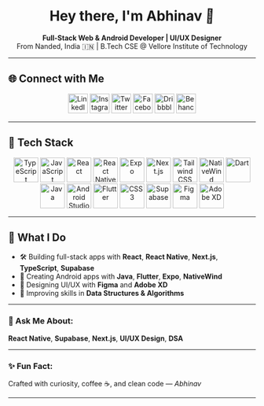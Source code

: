 <h1 align="center">
  Hey there, I'm Abhinav <span class="wave">👋</span>
</h1>

<p align="center">
  <b>Full-Stack Web & Android Developer | UI/UX Designer</b><br />
  From Nanded, India 🇮🇳 | B.Tech CSE @ Vellore Institute of Technology
</p>

---

## 🌐 Connect with Me

<p align="center">
  <a href="https://www.linkedin.com/in/abhinav28birajdar"><img src="https://cdn.jsdelivr.net/gh/devicons/devicon/icons/linkedin/linkedin-original.svg" width="40" title="LinkedIn" /></a>
  <a href="https://www.instagram.com/abhinav28birajdar"><img src="https://cdn-icons-png.flaticon.com/512/2111/2111463.png" width="40" title="Instagram" /></a>
  <a href="https://twitter.com/abhi28birajdar"><img src="https://cdn-icons-png.flaticon.com/512/733/733579.png" width="40" title="Twitter" /></a>
  <a href="https://www.facebook.com/abhinav28birajdar"><img src="https://cdn-icons-png.flaticon.com/512/733/733547.png" width="40" title="Facebook" /></a>
  <a href="https://dribbble.com/abhinav28birajdar"><img src="https://cdn-icons-png.flaticon.com/512/2111/2111402.png" width="40" title="Dribbble" /></a>
  <a href="https://www.behance.net/abhinav28birajdar"><img src="https://cdn-icons-png.flaticon.com/512/733/733609.png" width="40" title="Behance" /></a>
</p>

---

## 🧰 Tech Stack

<p align="center">
  <a href="#"><img src="https://skillicons.dev/icons?i=ts" width="50" title="TypeScript" /></a>
  <a href="#"><img src="https://skillicons.dev/icons?i=js" width="50" title="JavaScript" /></a>
  <a href="#"><img src="https://skillicons.dev/icons?i=react" width="50" title="React" /></a>
  <a href="#"><img src="https://skillicons.dev/icons?i=react" width="50" title="React Native" /></a>
  <a href="#"><img src="https://skillicons.dev/icons?i=expo" width="50" title="Expo" /></a>
  <a href="#"><img src="https://skillicons.dev/icons?i=nextjs" width="50" title="Next.js" /></a>
  <a href="#"><img src="https://skillicons.dev/icons?i=tailwind" width="50" title="Tailwind CSS" /></a>
  <a href="#"><img src="https://raw.githubusercontent.com/abhinav28birajdar/assets/main/nativewind-icon.png" width="50" title="NativeWind" /></a>
  <a href="#"><img src="https://skillicons.dev/icons?i=dart" width="50" title="Dart" /></a>
  <a href="#"><img src="https://skillicons.dev/icons?i=java" width="50" title="Java" /></a>
  <a href="#"><img src="https://skillicons.dev/icons?i=androidstudio" width="50" title="Android Studio" /></a>
  <a href="#"><img src="https://skillicons.dev/icons?i=flutter" width="50" title="Flutter" /></a>
  <a href="#"><img src="https://skillicons.dev/icons?i=css" width="50" title="CSS3" /></a>
  <a href="#"><img src="https://skillicons.dev/icons?i=supabase" width="50" title="Supabase" /></a>
  <a href="#"><img src="https://skillicons.dev/icons?i=figma" width="50" title="Figma" /></a>
  <a href="#"><img src="https://upload.wikimedia.org/wikipedia/commons/c/c2/Adobe_XD_CC_icon.svg" width="50" title="Adobe XD" /></a>
</p>

---

## 🚀 What I Do
- 🛠 Building full-stack apps with **React**, **React Native**, **Next.js**, **TypeScript**, **Supabase**
- 📱 Creating Android apps with **Java**, **Flutter**, **Expo**, **NativeWind**
- 🎨 Designing UI/UX with **Figma** and **Adobe XD**
- 🧠 Improving skills in **Data Structures & Algorithms**

---


### 💬 Ask Me About:
**React Native**, **Supabase**, **Next.js**, **UI/UX Design**, **DSA**

---

### ✨ Fun Fact:
Crafted with curiosity, coffee ☕, and clean code — *Abhinav*

---

<style>
.wave {
  animation: wave-animation 2s infinite;
  display: inline-block;
  transform-origin: 70% 70%;
}
@keyframes wave-animation {
  0% { transform: rotate(0deg); }
  10% { transform: rotate(14deg); }
  20% { transform: rotate(-8deg); }
  30% { transform: rotate(14deg); }
  40% { transform: rotate(-4deg); }
  50% { transform: rotate(10deg); }
  60% { transform: rotate(0deg); }
  100% { transform: rotate(0deg); }
}
</style>
